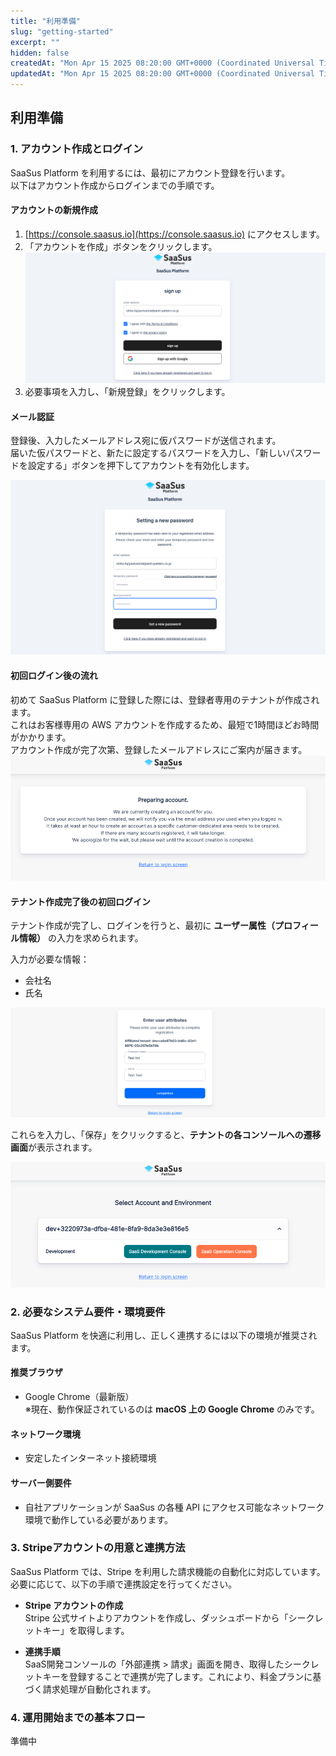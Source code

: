 ```yaml
---
title: "利用準備"
slug: "getting-started"
excerpt: ""
hidden: false
createdAt: "Mon Apr 15 2025 08:20:00 GMT+0000 (Coordinated Universal Time)"
updatedAt: "Mon Apr 15 2025 08:20:00 GMT+0000 (Coordinated Universal Time)"
---
```


## 利用準備

### 1. アカウント作成とログイン

SaaSus Platform を利用するには、最初にアカウント登録を行います。  
以下はアカウント作成からログインまでの手順です。

#### アカウントの新規作成

1. [https://console.saasus.io](https://console.saasus.io) にアクセスします。
2. 「アカウントを作成」ボタンをクリックします。  
   ![01](/ja/img/part-3/getting-started/getting_started-01.png)
3. 必要事項を入力し、「新規登録」をクリックします。

#### メール認証

登録後、入力したメールアドレス宛に仮パスワードが送信されます。  
届いた仮パスワードと、新たに設定するパスワードを入力し、「新しいパスワードを設定する」ボタンを押下してアカウントを有効化します。

![02](/ja/img/part-3/getting-started/getting_started-02.png)


#### 初回ログイン後の流れ

初めて SaaSus Platform に登録した際には、登録者専用のテナントが作成されます。  
これはお客様専用の AWS アカウントを作成するため、最短で1時間ほどお時間がかかります。  
アカウント作成が完了次第、登録したメールアドレスにご案内が届きます。
![03](/ja/img/part-3/getting-started/getting_started-03.png)

#### テナント作成完了後の初回ログイン

テナント作成が完了し、ログインを行うと、最初に **ユーザー属性（プロフィール情報）** の入力を求められます。

入力が必要な情報：

- 会社名
- 氏名

![04](/ja/img/part-3/getting-started/getting_started-04.png)

これらを入力し、「保存」をクリックすると、**テナントの各コンソールへの遷移画面**が表示されます。

![05](/ja/img/part-3/getting-started/getting_started-05.png)

### 2. 必要なシステム要件・環境要件

SaaSus Platform を快適に利用し、正しく連携するには以下の環境が推奨されます。

#### 推奨ブラウザ

- Google Chrome（最新版）  
※現在、動作保証されているのは **macOS 上の Google Chrome** のみです。

#### ネットワーク環境

- 安定したインターネット接続環境

#### サーバー側要件

- 自社アプリケーションが SaaSus の各種 API にアクセス可能なネットワーク環境で動作している必要があります。

### 3. Stripeアカウントの用意と連携方法

SaaSus Platform では、Stripe を利用した請求機能の自動化に対応しています。必要に応じて、以下の手順で連携設定を行ってください。

- **Stripe アカウントの作成**  
  Stripe 公式サイトよりアカウントを作成し、ダッシュボードから「シークレットキー」を取得します。

- **連携手順**  
  SaaS開発コンソールの「外部連携 > 請求」画面を開き、取得したシークレットキーを登録することで連携が完了します。これにより、料金プランに基づく請求処理が自動化されます。

### 4. 運用開始までの基本フロー
  準備中